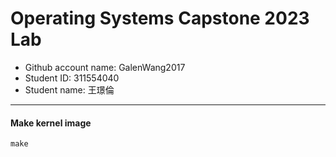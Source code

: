 # Operating Systems Capstone 2023 Lab
- Github account name: GalenWang2017
- Student ID: 311554040
- Student name: 王璟倫

---
#### Make kernel image
`make`